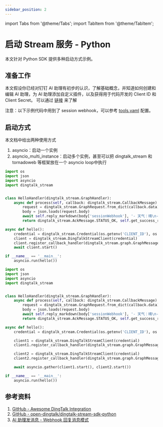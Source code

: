 ```yaml
---
sidebar_position: 2
---
```


import Tabs from '@theme/Tabs';
import TabItem from '@theme/TabItem';

# 启动 Stream 服务 - Python

本文针对 Python SDK 提供多种启动方式示例。

## 准备工作

本文假设你已经对钉钉 AI 助理有初步的认识，了解基础概念，并知道如何创建和编辑 AI 助理，为 AI 助理添加自定义插件，以及获得用于代码开发的 Client ID 和 Client Secret。
可以通过 [链接](/docs/explore/tutorials/assistant_ability/passthrough_mode/python/step-1-intro.md) 来了解

注意：以下示例代码中用到了 session webhook，可以参考 [tools.yaml](https://github.com/chzealot/dingagent-examples-python/blob/main/tools.yaml) 配置。


## 启动方式

本文档中给出两种使用方式

1. asyncio：启动一个实例
2. asyncio_multi_instance：启动多个实例，甚至可以把 dingtalk_stream 和 tornadoweb 等框架放在一个 asyncio loop中执行

<Tabs>

<TabItem value="asyncio" label="asyncio" default>

```python showLineNumbers {16-18}
import os
import json
import asyncio
import dingtalk_stream


class HelloHandler(dingtalk_stream.GraphHandler):
    async def process(self, callback: dingtalk_stream.CallbackMessage):
        request = dingtalk_stream.GraphRequest.from_dict(callback.data)
        body = json.loads(request.body)
        await self.reply_markdown(body['sessionWebhook'], '- 天气：晴\n- temperature: 22')
        return dingtalk_stream.AckMessage.STATUS_OK, self.get_success_response({'success': True}).to_dict()

async def hello():
    credential = dingtalk_stream.Credential(os.getenv('CLIENT_ID'), os.getenv('CLIENT_SECRET'))
    client = dingtalk_stream.DingTalkStreamClient(credential)
    client.register_callback_handler(dingtalk_stream.graph.GraphMessage.TOPIC, HelloHandler())
    await client.start()

if __name__ == '__main__':
    asyncio.run(hello())
```

</TabItem>

<TabItem value="asyncio_multi_instance" label="asyncio_multi_instance" default>

```python showLineNumbers {17-23}
import os
import json
import asyncio
import dingtalk_stream


class HelloHandler(dingtalk_stream.GraphHandler):
    async def process(self, callback: dingtalk_stream.CallbackMessage):
        request = dingtalk_stream.GraphRequest.from_dict(callback.data)
        body = json.loads(request.body)
        await self.reply_markdown(body['sessionWebhook'], '- 天气：晴\n- temperature: 22')
        return dingtalk_stream.AckMessage.STATUS_OK, self.get_success_response({'success': True}).to_dict()

async def hello():
    credential = dingtalk_stream.Credential(os.getenv('CLIENT_ID'), os.getenv('CLIENT_SECRET'))

    client1 = dingtalk_stream.DingTalkStreamClient(credential)
    client1.register_callback_handler(dingtalk_stream.graph.GraphMessage.TOPIC, HelloHandler())

    client2 = dingtalk_stream.DingTalkStreamClient(credential)
    client2.register_callback_handler(dingtalk_stream.graph.GraphMessage.TOPIC, HelloHandler())

    await asyncio.gather(client1.start(), client2.start())

if __name__ == '__main__':
    asyncio.run(hello())
```

</TabItem>

</Tabs>

## 参考资料

1. [GitHub - Awesome DingTalk Integration](https://github.com/dingtalk-ai/awesome-dingtalk-integration)
2. [GitHub - open-dingtalk/dingtalk-stream-sdk-python](https://github.com/open-dingtalk/dingtalk-stream-sdk-python)
3. [AI 助理发消息 - Webhook 回复消息模式](https://open.dingtalk.com/document/ai-dev/ai-assistant-message-sending-webhook-reply-message-mode)
